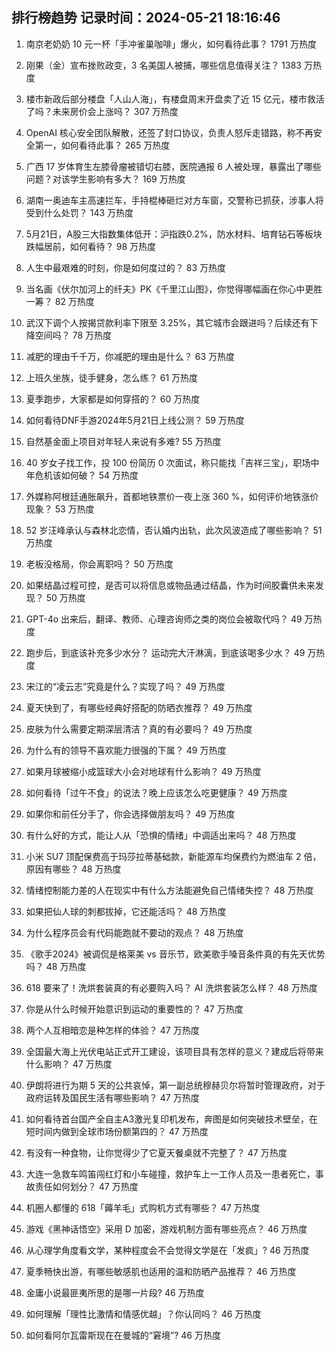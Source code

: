 
## 排行榜趋势 记录时间：2024-05-21 18:16:46
  
  1. 南京老奶奶 10 元一杯「手冲雀巢咖啡」爆火，如何看待此事？ 1791 万热度
    
  2. 刚果（金）宣布挫败政变，3 名美国人被捕，哪些信息值得关注？ 1383 万热度
    
  3. 楼市新政后部分楼盘「人山人海」，有楼盘周末开盘卖了近 15 亿元，楼市救活了吗？未来房价会上涨吗？ 307 万热度
    
  4. OpenAI 核心安全团队解散，还签了封口协议，负责人怒斥走错路，称不再安全第一，如何看待此事？ 265 万热度
    
  5. 广西 17 岁体育生左膝骨瘤被错切右膝，医院通报 6 人被处理，暴露出了哪些问题？对该学生影响有多大？ 169 万热度
    
  6. 湖南一奥迪车主高速拦车，手持棍棒砸烂对方车窗，交警称已抓获，涉事人将受到什么处罚？ 143 万热度
    
  7. 5月21日，A股三大指数集体低开：沪指跌0.2%，防水材料、培育钻石等板块跌幅居前，如何看待？ 98 万热度
    
  8. 人生中最艰难的时刻，你是如何度过的？ 83 万热度
    
  9. 当名画《伏尔加河上的纤夫》PK《千里江山图》，你觉得哪幅画在你心中更胜一筹？ 82 万热度
    
  10. 武汉下调个人按揭贷款利率下限至 3.25%，其它城市会跟进吗？后续还有下降空间吗？ 78 万热度
    
  11. 减肥的理由千千万，你减肥的理由是什么？ 63 万热度
    
  12. 上班久坐族，徒手健身，怎么练？ 61 万热度
    
  13. 夏季跑步，大家都是如何穿搭的？ 60 万热度
    
  14. 如何看待DNF手游2024年5月21日上线公测？ 59 万热度
    
  15. 自然基金面上项目对年轻人来说有多难? 55 万热度
    
  16. 40 岁女子找工作，投 100 份简历 0 次面试，称只能找「吉祥三宝」，职场中年危机该如何破？ 54 万热度
    
  17. 外媒称阿根廷通胀飙升，首都地铁票价一夜上涨 360 %，如何评价地铁涨价现象？ 53 万热度
    
  18. 52 岁汪峰承认与森林北恋情，否认婚内出轨，此次风波造成了哪些影响？ 51 万热度
    
  19. 老板没格局，你会离职吗？ 50 万热度
    
  20. 如果结晶过程可控，是否可以将信息或物品通过结晶，作为时间胶囊供未来发现？ 50 万热度
    
  21. GPT-4o 出来后，翻译、教师、心理咨询师之类的岗位会被取代吗？ 49 万热度
    
  22. 跑步后，到底该补充多少水分？ 运动完大汗淋漓，到底该喝多少水？ 49 万热度
    
  23. 宋江的“凌云志”究竟是什么？实现了吗？ 49 万热度
    
  24. 夏天快到了，有哪些经典好搭配的防晒衣推荐？ 49 万热度
    
  25. 皮肤为什么需要定期深层清洁？真的有必要吗？ 49 万热度
    
  26. 为什么有的领导不喜欢能力很强的下属？ 49 万热度
    
  27. 如果月球被缩小成篮球大小会对地球有什么影响？ 49 万热度
    
  28. 如何看待「过午不食」的说法？晚上应该怎么吃更健康？ 49 万热度
    
  29. 如果你和前任分手了，你会选择做朋友吗？ 49 万热度
    
  30. 有什么好的方式，能让人从「恐惧的情绪」中调适出来吗？ 48 万热度
    
  31. 小米 SU7 顶配保费高于玛莎拉蒂基础款，新能源车均保费约为燃油车 2 倍，原因有哪些？ 48 万热度
    
  32. 情绪控制能力差的人在现实中有什么方法能避免自己情绪失控？ 48 万热度
    
  33. 如果把仙人球的刺都拔掉，它还能活吗？ 48 万热度
    
  34. 为什么程序员会有代码能跑就不要动的观点？ 48 万热度
    
  35. 《歌手2024》被调侃是格莱美 vs 音乐节，欧美歌手嗓音条件真的有先天优势吗？ 48 万热度
    
  36. 618 要来了！洗烘套装真的有必要购入吗？ AI 洗烘套装怎么样？ 48 万热度
    
  37. 你是从什么时候开始意识到运动的重要性的？ 47 万热度
    
  38. 两个人互相暗恋是种怎样的体验？ 47 万热度
    
  39. 全国最大海上光伏电站正式开工建设，该项目具有怎样的意义？建成后将带来什么影响？ 47 万热度
    
  40. 伊朗将进行为期 5 天的公共哀悼，第一副总统穆赫贝尔将暂时管理政府，对于政府运转及国民生活有哪些影响？ 47 万热度
    
  41. 如何看待首台国产全自主A3激光复印机发布，奔图是如何突破技术壁垒，在短时间内做到全球市场份额第四的？ 47 万热度
    
  42. 有没有一种食物，让你觉得少了它夏天餐桌就不完整了？ 47 万热度
    
  43. 大连一急救车鸣笛闯红灯和小车碰撞，救护车上一工作人员及一患者死亡，事故责任如何划分？ 47 万热度
    
  44. 机圈人都懂的 618「薅羊毛」式购机方式有哪些？ 47 万热度
    
  45. 游戏《黑神话悟空》采用 D 加密，游戏机制方面有哪些亮点？ 46 万热度
    
  46. 从心理学角度看文学，某种程度会不会觉得文学是在「发疯」? 46 万热度
    
  47. 夏季畅快出游，有哪些敏感肌也适用的温和防晒产品推荐？ 46 万热度
    
  48. 金庸小说最匪夷所思的是哪一片段? 46 万热度
    
  49. 如何理解「理性比激情和情感优越」？你认同吗？ 46 万热度
    
  50. 如何看阿尔瓦雷斯现在在曼城的“窘境”? 46 万热度
    